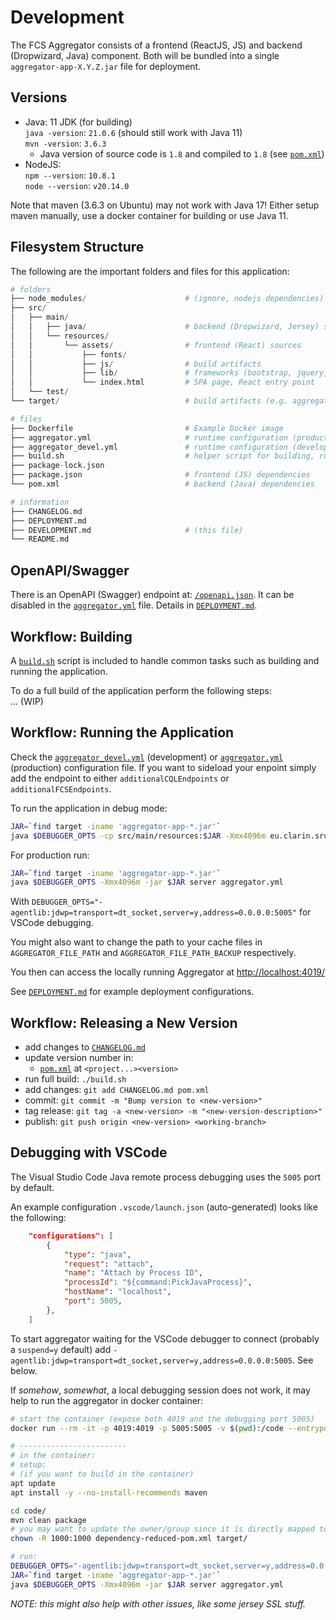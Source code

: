 # Development

The FCS Aggregator consists of a frontend (ReactJS, JS) and backend (Dropwizard, Java) component. Both will be bundled into a single `aggregator-app-X.Y.Z.jar` file for deployment.

## Versions

- Java: 11 JDK (for building)  
  `java -version`: `21.0.6` (should still work with Java 11)  
  `mvn -version`: `3.6.3`
  - Java version of source code is `1.8` and compiled to `1.8` (see [`pom.xml`](pom.xml))
- NodeJS:  
  `npm --version`: `10.8.1`  
  `node --version`: `v20.14.0`

Note that maven (3.6.3 on Ubuntu) may not work with Java 17! Either setup maven manually, use a docker container for building or use Java 11.

## Filesystem Structure

The following are the important folders and files for this application:

```python
# folders
├── node_modules/                      # (ignore, nodejs dependencies)
├── src/
│   ├── main/
│   │   ├── java/                      # backend (Dropwizard, Jersey) sources
│   │   └── resources/
│   │       └── assets/                # frontend (React) sources
│   │           ├── fonts/
│   │           ├── js/                # build artifacts
│   │           ├── lib/               # frameworks (bootstrap, jquery, react)
│   │           └── index.html         # SPA page, React entry point
│   └── test/
└── target/                            # build artifacts (e.g. aggregator-X.Y.Z.jar)

# files
├── Dockerfile                         # Example Docker image
├── aggregator.yml                     # runtime configuration (production use)
├── aggregator_devel.yml               # runtime configuration (development use)
├── build.sh                           # helper script for building, running etc.
├── package-lock.json
├── package.json                       # frontend (JS) dependencies
└── pom.xml                            # backend (Java) dependencies

# information
├── CHANGELOG.md
├── DEPLOYMENT.md
├── DEVELOPMENT.md                     # (this file)
└── README.md
```

## OpenAPI/Swagger

There is an OpenAPI (Swagger) endpoint at: [`/openapi.json`](http://localhost:4019/openapi.json). It can be disabled in the [`aggregator.yml`](aggregator.yml) file. Details in [`DEPLOYMENT.md`](DEPLOYMENT.md#openapiswagger).

## Workflow: Building

A [`build.sh`](build.sh) script is included to handle common tasks such as building and running the application.

To do a full build of the application perform the following steps:  
... (WIP)

## Workflow: Running the Application

Check the [`aggregator_devel.yml`](aggregator_devel.yml) (development) or [`aggregator.yml`](aggregator.yml) (production) configuration file. If you want to sideload your enpoint simply add the endpoint to either `additionalCQLEndpoints` or `additionalFCSEndpoints`.

To run the application in debug mode:
```sh
JAR=`find target -iname 'aggregator-app-*.jar'`
java $DEBUGGER_OPTS -cp src/main/resources:$JAR -Xmx4096m eu.clarin.sru.fcs.aggregator.app.AggregatorApp server aggregator_devel.yml
```

For production run:
```sh
JAR=`find target -iname 'aggregator-app-*.jar'`
java $DEBUGGER_OPTS -Xmx4096m -jar $JAR server aggregator.yml
```

With `DEBUGGER_OPTS="-agentlib:jdwp=transport=dt_socket,server=y,address=0.0.0.0:5005"` for VSCode debugging.

You might also want to change the path to your cache files in `AGGREGATOR_FILE_PATH` and `AGGREGATOR_FILE_PATH_BACKUP` respectively.

You then can access the locally running Aggregator at [http://localhost:4019/](http://localhost:4019/)

See [`DEPLOYMENT.md`](DEPLOYMENT.md) for example deployment configurations.

## Workflow: Releasing a New Version

- add changes to [`CHANGELOG.md`](CHANGELOG.md)
- update version number in:
  - [`pom.xml`](pom.xml) at `<project...><version>`
- run full build: `./build.sh`
- add changes: `git add CHANGELOG.md pom.xml`
- commit: `git commit -m "Bump version to <new-version>"`
- tag release: `git tag -a <new-version> -m "<new-version-description>"`
- publish: `git push origin <new-version> <working-branch>`

## Debugging with VSCode

The Visual Studio Code Java remote process debugging uses the `5005` port by default.

An example configuration `.vscode/launch.json` (auto-generated) looks like the following:
```json
    "configurations": [
        {
            "type": "java",
            "request": "attach",
            "name": "Attach by Process ID",
            "processId": "${command:PickJavaProcess}",
            "hostName": "localhost",
            "port": 5005,
        },
    ]
```

To start aggregator waiting for the VSCode debugger to connect (probably a `suspend=y` default) add `-agentlib:jdwp=transport=dt_socket,server=y,address=0.0.0.0:5005`. See below.

If _somehow_, _somewhat_, a local debugging session does not work, it may help to run the aggregator in docker container:
```bash
# start the container (expose both 4019 and the debugging port 5005)
docker run --rm -it -p 4019:4019 -p 5005:5005 -v $(pwd):/code --entrypoint bash eclipse-temurin:11-jdk-jammy

# ------------------------
# in the container:
# setup:
# (if you want to build in the container)
apt update
apt install -y --no-install-recommends maven

cd code/
mvn clean package
# you may want to update the owner/group since it is directly mapped to the host
chown -R 1000:1000 dependency-reduced-pom.xml target/

# run:
DEBUGGER_OPTS="-agentlib:jdwp=transport=dt_socket,server=y,address=0.0.0.0:5005"
JAR=`find target -iname 'aggregator-app-*.jar'`
java $DEBUGGER_OPTS -Xmx4096m -jar $JAR server aggregator.yml
```
_NOTE: this might also help with other issues, like some jersey SSL stuff._
